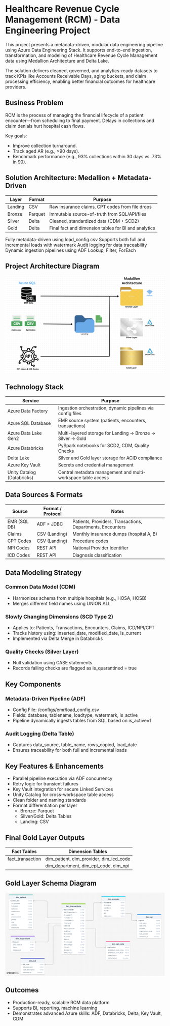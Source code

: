 # Healthcare Revenue Cycle Management (RCM) - Data Engineering Project

This project presents a metadata-driven, modular data engineering pipeline using Azure Data Engineering Stack. It supports end-to-end ingestion, transformation, and modeling of Healthcare Revenue Cycle Management data using Medallion Architecture and Delta Lake.

The solution delivers cleaned, governed, and analytics-ready datasets to track KPIs like Accounts Receivable Days, aging buckets, and claim processing efficiency, enabling better financial outcomes for healthcare providers.

## Business Problem
RCM is the process of managing the financial lifecycle of a patient encounter—from scheduling to final payment. Delays in collections and claim denials hurt hospital cash flows.

Key goals:
* Improve collection turnaround.
* Track aged AR (e.g., >90 days).
* Benchmark performance (e.g., 93% collections within 30 days vs. 73% in 90).

## Solution Architecture: Medallion + Metadata-Driven

| Layer       | Format  | Purpose                                              |
| ----------- | ------- | ---------------------------------------------------- |
| Landing     | CSV     | Raw insurance claims, CPT codes from file drops      |
| Bronze      | Parquet | Immutable source-of-truth from SQL/API/files         |
| Silver      | Delta   | Cleaned, standardized data (CDM + SCD2)              |
| Gold        | Delta   | Final fact and dimension tables for BI and analytics |

Fully metadata-driven using load_config.csv
Supports both full and incremental loads with watermark
Audit logging for data traceability
Dynamic ingestion pipelines using ADF Lookup, Filter, ForEach

## Project Architecture Diagram
![Alt text](project_architecture_diagram.png)

## Technology Stack

| Service                        | Purpose                                                      |
| ------------------------------ | ------------------------------------------------------------ |
| Azure Data Factory             | Ingestion orchestration, dynamic pipelines via config files  |
| Azure SQL Database             | EMR source system (patients, encounters, transactions)       |
| Azure Data Lake Gen2           | Multi-layered storage for Landing → Bronze → Silver → Gold   |
| Azure Databricks               | PySpark notebooks for SCD2, CDM, Quality Checks              |
| Delta Lake                     | Silver and Gold layer storage for ACID compliance            |
| Azure Key Vault                | Secrets and credential management                            |
| Unity Catalog (Databricks)     | Central metadata management and multi-workspace table access |

## Data Sources & Formats

| Source           | Format / Protocol | Notes                                                      |
| ---------------- | ----------------- | ---------------------------------------------------------- |
| EMR (SQL DB)     | ADF > JDBC        | Patients, Providers, Transactions, Departments, Encounters |
| Claims           | CSV (Landing)     | Monthly insurance dumps (hospital A, B)                    |
| CPT Codes        | CSV (Landing)     | Procedure codes                                            |
| NPI Codes        | REST API          | National Provider Identifier                               |
| ICD Codes        | REST API          | Diagnosis classification                                   |

## Data Modeling Strategy

### Common Data Model (CDM)
* Harmonizes schema from multiple hospitals (e.g., HOSA, HOSB)
* Merges different field names using UNION ALL

### Slowly Changing Dimensions (SCD Type 2)
* Applies to: Patients, Transactions, Encounters, Claims, ICD/NPI/CPT
* Tracks history using: inserted_date, modified_date, is_current
* Implemented via Delta Merge in Databricks

### Quality Checks (Silver Layer)
* Null validation using CASE statements
* Records failing checks are flagged as is_quarantined = true

## Key Components

### Metadata-Driven Pipeline (ADF)
* Config File: /configs/emr/load_config.csv
* Fields: database, tablename, loadtype, watermark, is_active
* Pipeline dynamically ingests tables from SQL based on is_active=1

### Audit Logging (Delta Table)
* Captures data_source, table_name, rows_copied, load_date
* Ensures traceability for both full and incremental loads

## Key Features & Enhancements
* Parallel pipeline execution via ADF concurrency
* Retry logic for transient failures
* Key Vault integration for secure Linked Services
* Unity Catalog for cross-workspace table access
* Clean folder and naming standards
* Format differentiation per layer
  * Bronze: Parquet
  * Silver/Gold: Delta Tables
  * Landing: CSV

## Final Gold Layer Outputs

| Fact Tables        | Dimension Tables                              |
| ------------------ | --------------------------------------------- |
| fact_transaction   | dim_patient, dim_provider, dim_icd_code       |
|                    | dim_department, dim_cpt_code, dim_npi         |

## Gold Layer Schema Diagram
![Alt text](gold_layer_schema_diagram.png)

## Outcomes
* Production-ready, scalable RCM data platform
* Supports BI, reporting, machine learning
* Demonstrates advanced Azure skills: ADF, Databricks, Delta, Key Vault, CDM

